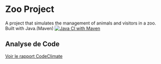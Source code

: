 
# Zoo Project
A project that simulates the management of animals and visitors in a zoo. Built with Java.(Maven)
[![Java CI with Maven](https://github.com/Niihaad/-POO_Repository1/actions/workflows/main.yml/badge.svg)](https://github.com/Niihaad/-POO_Repository1/actions/workflows/main.yml)

## Analyse de Code
[Voir le rapport CodeClimate](https://codeclimate.com/github/Niihaad/-POO_Repository1)
